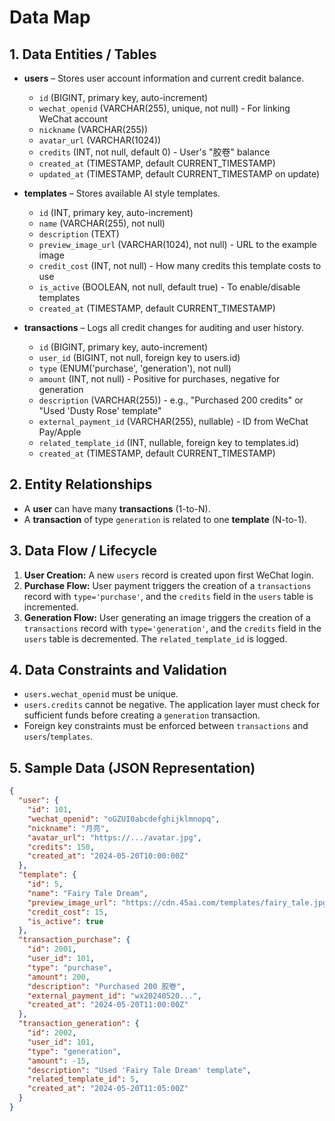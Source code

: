 # Data Map

## 1. Data Entities / Tables
- **users** – Stores user account information and current credit balance.
  - `id` (BIGINT, primary key, auto-increment)
  - `wechat_openid` (VARCHAR(255), unique, not null) - For linking WeChat account
  - `nickname` (VARCHAR(255))
  - `avatar_url` (VARCHAR(1024))
  - `credits` (INT, not null, default 0) - User's "胶卷" balance
  - `created_at` (TIMESTAMP, default CURRENT_TIMESTAMP)
  - `updated_at` (TIMESTAMP, default CURRENT_TIMESTAMP on update)

- **templates** – Stores available AI style templates.
  - `id` (INT, primary key, auto-increment)
  - `name` (VARCHAR(255), not null)
  - `description` (TEXT)
  - `preview_image_url` (VARCHAR(1024), not null) - URL to the example image
  - `credit_cost` (INT, not null) - How many credits this template costs to use
  - `is_active` (BOOLEAN, not null, default true) - To enable/disable templates
  - `created_at` (TIMESTAMP, default CURRENT_TIMESTAMP)

- **transactions** – Logs all credit changes for auditing and user history.
  - `id` (BIGINT, primary key, auto-increment)
  - `user_id` (BIGINT, not null, foreign key to users.id)
  - `type` (ENUM('purchase', 'generation'), not null)
  - `amount` (INT, not null) - Positive for purchases, negative for generation
  - `description` (VARCHAR(255)) - e.g., "Purchased 200 credits" or "Used 'Dusty Rose' template"
  - `external_payment_id` (VARCHAR(255), nullable) - ID from WeChat Pay/Apple
  - `related_template_id` (INT, nullable, foreign key to templates.id)
  - `created_at` (TIMESTAMP, default CURRENT_TIMESTAMP)

## 2. Entity Relationships
- A **user** can have many **transactions** (1-to-N).
- A **transaction** of type `generation` is related to one **template** (N-to-1).

## 3. Data Flow / Lifecycle
1.  **User Creation:** A new `users` record is created upon first WeChat login.
2.  **Purchase Flow:** User payment triggers the creation of a `transactions` record with `type='purchase'`, and the `credits` field in the `users` table is incremented.
3.  **Generation Flow:** User generating an image triggers the creation of a `transactions` record with `type='generation'`, and the `credits` field in the `users` table is decremented. The `related_template_id` is logged.

## 4. Data Constraints and Validation
- `users.wechat_openid` must be unique.
- `users.credits` cannot be negative. The application layer must check for sufficient funds before creating a `generation` transaction.
- Foreign key constraints must be enforced between `transactions` and `users`/`templates`.

## 5. Sample Data (JSON Representation)
```json
{
  "user": {
    "id": 101,
    "wechat_openid": "oGZUI0abcdefghijklmnopq",
    "nickname": "月亮",
    "avatar_url": "https://.../avatar.jpg",
    "credits": 150,
    "created_at": "2024-05-20T10:00:00Z"
  },
  "template": {
    "id": 5,
    "name": "Fairy Tale Dream",
    "preview_image_url": "https://cdn.45ai.com/templates/fairy_tale.jpg",
    "credit_cost": 15,
    "is_active": true
  },
  "transaction_purchase": {
    "id": 2001,
    "user_id": 101,
    "type": "purchase",
    "amount": 200,
    "description": "Purchased 200 胶卷",
    "external_payment_id": "wx20240520...",
    "created_at": "2024-05-20T11:00:00Z"
  },
  "transaction_generation": {
    "id": 2002,
    "user_id": 101,
    "type": "generation",
    "amount": -15,
    "description": "Used 'Fairy Tale Dream' template",
    "related_template_id": 5,
    "created_at": "2024-05-20T11:05:00Z"
  }
}